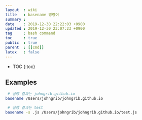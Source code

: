 ```yaml
---
layout  : wiki
title   : basename 명령어
summary : 
date    : 2019-12-30 22:22:03 +0900
updated : 2019-12-30 23:07:23 +0900
tag     : bash command
toc     : true
public  : true
parent  : [[cmd]]
latex   : false
---
```

* TOC
{:toc}

## Examples
```sh
 # 실행 결과는 johngrib.github.io
basename /Users/johngrib/johngrib.github.io

 # 실행 결과는 test
basename -s .js /Users/johngrib/johngrib.github.io/test.js
```

